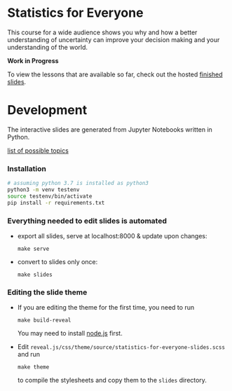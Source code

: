 # Statistics for Everyone

This course for a wide audience shows you why and how a better understanding of uncertainty can improve your decision making and your understanding of the world.

**Work in Progress**

To view the lessons that are available so far, check out the hosted [finished slides](https://felixpatzelt.com/statistics-for-everyone).

# Development

The interactive slides are generated from Jupyter Notebooks written in Python.

[list of possible topics](topics.md)


### Installation

```sh
# assuming python 3.7 is installed as python3
python3 -m venv testenv
source testenv/bin/activate
pip install -r requirements.txt
```

### Everything needed to edit slides is automated

- export all slides, serve at localhost:8000 & update upon changes:

    `make serve`

- convert to slides only once:

    `make slides`

### Editing the slide theme

- If you are editing the theme for the first time, you need to run
    
    `make build-reveal`
    
    You may need to install [node.js](https://nodejs.org/en/) first.

- Edit `reveal.js/css/theme/source/statistics-for-everyone-slides.scss` and run
    
    `make theme`

    to compile the stylesheets and copy them to the `slides` directory.